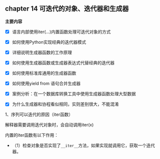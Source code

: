 ## chapter 14 可迭代的对象、迭代器和生成器

**主要内容**

- [x] 语言内部使用iter(...)内置函数处理可迭代对象的方式

- [x] 如何使用Python实现经典的迭代器模式

- [x] 详细说明生成器函数的工作原理

- [x] 如何使用生成器函数或生成器表达式代替经典的迭代器

- [x] 如何使用标准库通用的生成器函数

- [x] 如何使用yield from 语句合并生成器

- [x] 案例分析：在一个数据库转换工具中使用生成器函数处理大型数据

- [x] 为什么生成器和协程看似相同，实则差别很大，不能混淆

1、序列可以迭代的原因（iter函数）

解释器需要调用迭代对象时，会自动调用iter(x)

内置的iter函数有以下作用：

* （1）检查对象是否实现了`__iter__`方法，如果实现就调用它，获取一个迭代器。

